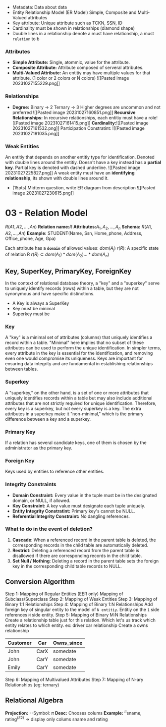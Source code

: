 
* Metadata: Data about data
* Entity Relationship Model (ER Model)
	Simple, Composite and Multi-Valued attributes
* Key attribute: Unique attribute such as TCKN, SSN, ID
* Cardinality must be shown in relationships (diamond shape)
* Double lines in a relationship denote a must have relationship, a must `relation` to b

### Attributes
* **Simple Attribute:** Single, atommic, value for the attribute.
* **Composite Attribute:** Attribute composed of serveral attributes.
* **Multi-Valued Attribute:** An entitiy may have multiple values for that attribute. (1 color or 2 colors or N colors)
![[Pasted image 20231027155229.png]]

### Relationships
* **Degree:** 
	Binary -> 2
	Ternary -> 3
	Higher degrees are uncommon and not preferred
	![[Pasted image 20231027160851.png]]
**Recursive Relationships:** In recursive relationships, each entitiy must have a role![[Pasted image 20231027161415.png]]
**Cardinality:**![[Pasted image 20231027161532.png]]
Participation Constratint: ![[Pasted image 20231027181035.png]]

### Weak Entities
An entitiy that depends on another entitiy type for identification. Denoted with double lines around the entitiy. Doesn't have a key instead has a **partial key**. Partial key is denoted with dashed underline.
![[Pasted image 20231027225827.png]]
A weak entity must have an **identifying relationship**, its shown with double lines around it.

* (15pts) Midterm question, write ER diagram from description
![[Pasted image 20231027230615.png]]
# 03 - Relation Model


$R(A1, A2, ... , An)$
**Relation name:**$R$
**Attributes:**$A_1, A_2, ..., A_n$
**Schema:** $R(A1, A2, ... , An)$
**Example:** STUDENT(Name, Ssn, Home_phone, Address, Office_phone, Age, Gpa)

Each attribute has a **`domain`** of allowed values: $dom(A_j)$
$r(R)$: A specific state of relation R
	$r(R) \subset dom(A_1) * dom(A_2) ...  * dom(A_n)$  

## Key, SuperKey, PrimaryKey, ForeignKey
  
In the context of relational database theory, a "key" and a "superkey" serve to uniquely identify records (rows) within a table, but they are not synonymous and have specific distinctions.

* A Key is always a SuperKey
* Key must be minimal
* Superkey must be
### Key

A "key" is a minimal set of attributes (columns) that uniquely identifies a record within a table. "Minimal" here implies that no subset of these attributes can be used to perform the unique identification. In simpler terms, every attribute in the key is essential for the identification, and removing even one would compromise its uniqueness. Keys are important for ensuring data integrity and are fundamental in establishing relationships between tables.

### Superkey

A "superkey," on the other hand, is a set of one or more attributes that uniquely identifies records within a table but may also include additional attributes that are not strictly required for unique identification. Therefore, every key is a superkey, but not every superkey is a key. The extra attributes in a superkey make it "non-minimal," which is the primary difference between a key and a superkey.

### Primary Key
If a relation has several candidate keys, one of them is chosen by the administrator as the primary key.

### Foreign Key
Keys used by entities to reference other entities.

### Integrity Constraints
* **Domain Constraint:** Every value in the tuple must be in the designated domain, or NULL, if allowed.
* **Key Constraint:** A key value must designate each tuple uniquely.
* **Entity Integrity Constratint:** Primary key's cannot be NULL.
* **Referential Integrity Constraint:** No dangling references.

### What to do in the event of deletion?
1. **Cascade**: When a referenced record in the parent table is deleted, the corresponding records in the child table are automatically deleted.
2. **Restrict**: Deleting a referenced record from the parent table is disallowed if there are corresponding records in the child table.
3. **Set Null / Nothing**: Deleting a record in the parent table sets the foreign key in the corresponding child table records to NULL.

## Conversion Algorithm

Step 1: Mapping of Regular Entities
	(EER only) Mapping of Subclass/Superclass
Step 2: Mapping of Weak Entities
Step 3: Mapping of Binary 1:1 Relationships
Step 4: Mapping of Binary 1:N Relationships
	Add foreign key of singular entity to the model of `N entitiy`.
	Entitiy on the `1` side references `N` side entity.
Step 5: Mapping of Binary M:N Relationships
	Create a relationship table just for this relation. Which let's us track which entity relates to which entity. ex: driver car relationship
	Create a owns relationship
	
| Customer      | Car | Owns_since |
|-----------|---------|------------|
| John      | CarX    | somedate   |
| John      | CarY    | somedate   |
| Emily     | CarY    | somedate   |

Step 6: Mapping of Multivalued Attributes
Step 7: Mapping of N-ary Relationships (eg: ternary)


## Relational Algebra
**Projection:** --Symbol: $\pi$
	**Desc:** Chooses colums
	**Example:** $^\pi \text{sname, rating}^{(S2)}$ -> display only colums sname and rating
	


